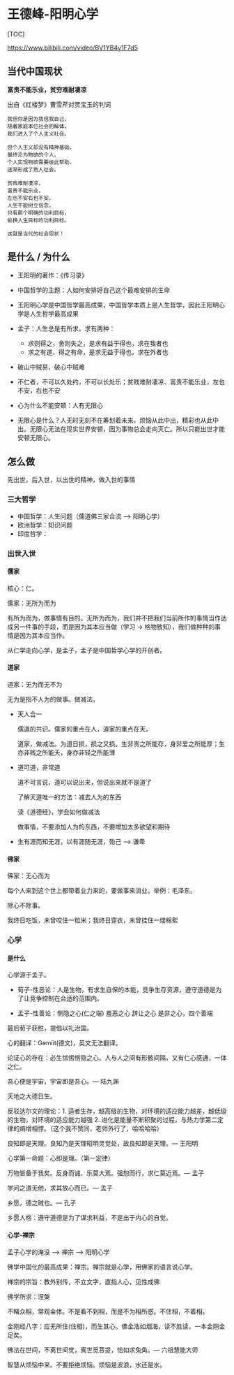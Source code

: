 # 王德峰-阳明心学

[TOC]

https://www.bilibili.com/video/BV1YB4y1F7d5

## 当代中国现状

**富贵不能乐业，贫穷难耐凄凉**

出自《红楼梦》曹雪芹对贾宝玉的判词

```
我信你是因为我信我自己，
随着家庭本位社会的解体，
我们进入了个人主义社会。

但个人主义却没有精神基础，
最终沦为物欲的个人，
个人实现物欲需要彼此帮助，
逐渐形成了熟人社会。

贫贱难耐凄凉，
富贵不能乐业，
左也不安右也不安，
人生不能树立信念，
只有那个明确的功利目标，
偷换人生目标的功利目标。

这就是当代的社会现状！
```

## 是什么 / 为什么

* 王阳明的著作：《传习录》
* 中国哲学的主题：人如何安排好自己这个最难安排的生命
* 王阳明心学是中国哲学最高成果，中国哲学本质上是人生哲学，因此王阳明心学是人生哲学最高成果
* 孟子：人生总是有所求。求有两种：

  * 求则得之，舍则失之，是求有益于得也，求在我者也
  * 求之有道，得之有命，是求无益于得也，求在外者也
* 破山中贼易，破心中贼难
* 不仁者，不可以久处约，不可以长处乐；贫贱难耐凄凉、富贵不能乐业，左也不安，右也不安
* 心为什么不能安顿：人有无限心
* 无限心是什么？人无时无刻不在筹划着未来。烦恼从此中出，精彩也从此中出。无限心无法在现实世界安顿，因为事物总会走向灭亡。所以只能出世才能安顿无限心。

## 怎么做

先出世，后入世，以出世的精神，做入世的事情

### 三大哲学

* 中国哲学：人生问题（儒道佛三家合流 —> 阳明心学）
* 欧洲哲学：知识问题
* 印度哲学：

### 出世入世

#### 儒家

核心：仁。

儒家：无所为而为

有所为而为，做事情有目的。无所为而为，我们并不把我们当前所作的事情当作达成另一件事的手段，而是因为其本应当做（学习 -> 格物致知），我们做种种的事情是因为其本应当作。

从仁学走向心学，是孟子，孟子是中国哲学心学的开创者。

#### 道家

道家：无为而无不为

无为是指不人为的做事。做减法。

* 天人合一

  儒道的共识。儒家的重点在人，道家的重点在天。

  道家，做减法。为道日损，损之又损。生非贵之所能存，身非爱之所能厚；生亦非贱之所能夭，身亦非轻之所能薄

* 道可道，非常道

  道不可言说，道可以说出来，但说出来就不是道了

  了解天道唯一的方法：减去人为的东西

  读《道德经》，学会如何做减法

  做事情，不要添加人为的东西，不要增加太多欲望和期待

* 生有涯而知无涯，以有涯随无涯，殆己 —> 谦卑

#### 佛家

佛家：无心而为

每个人来到这个世上都带着业力来的，要做事来消业。举例：毛泽东。

除心不除事。

我终日吃饭，未曾咬住一粒米；我终日穿衣，未曾挂住一缕棉絮

### 心学

#### 是什么

心学源于孟子。

* 荀子-性恶论：人是生物，有求生自保的本能，竞争生存资源，遵守道德是为了让竞争控制在合适的范围内。

* 孟子-性善论：恻隐之心(仁之端) 羞恶之心 辞让之心 是非之心，四个善端

最后荀子获胜，提倡以礼治国。

心的翻译：Gemiit(德文)，英文无法翻译。

论证心的存在：必生怵惕恻隐之心。人与人之间有形骸间隔，又有仁心感通，一体之仁。

吾心便是宇宙，宇宙即是吾心。— 陆九渊

天地之大德日生。

反驳达尔文的理论：1. 适者生存，越高级的生物，对环境的适应能力越差，越低级的生物，对环境的适应能力越强 2. 进化是能量不断积聚的过程，与热力学第二定律的熵增相悖。（这个我不赞同，老师外行了，哈哈哈哈）

良知即是天理。良知乃是天理昭明灵觉处，故良知即是天理。— 王阳明

心学第一命题：心即是理。（第一定律）

万物皆备于我矣。反身而诚，乐莫大焉。强恕而行，求仁莫近焉。— 孟子

学问之道无他，求其放心而已。— 孟子

乡愿，德之贼也。— 孔子

乡愿人格：遵守道德是为了谋求利益，不是出于内心的自觉。

#### 心学-禅宗

孟子心学的淹没 —> 禅宗 —> 阳明心学

佛学中国化的最高成果：禅宗。禅宗就是心学，用佛家的语言说心学。

禅宗的宗旨：教外别传，不立文字，直指人心，见性成佛

佛学所求：涅槃

不睹众相，常观金体。不是看不到相，而是不为相所惑。不住相，不着相。

金刚经八字：应无所住(住相)，而生其心。佛金浩如烟海，读不胜读，一本金刚金足矣。

佛法在世间，不离世间觉，离世觅菩提，恰如求兔角。— 六祖慧能大师

智慧从烦恼中来。不要拒绝烦恼。烦恼是波浪，水还是水。



